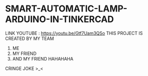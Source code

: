 # SMART-AUTOMATIC-LAMP-ARDUINO-IN-TINKERCAD
LINK YOUTUBE : https://youtu.be/Gtf7Uam3QSo
THIS PROJECT IS CREATED BY MY TEAM
1. ME
2. MY FRIEND
3. AND MY FRIEND
HAHAHAHA

CRINGE JOKE >_<
